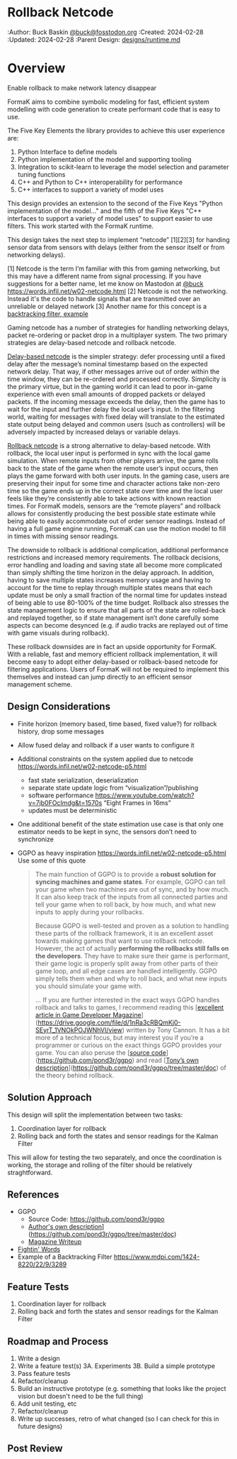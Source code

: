 # Rollback Netcode

:Author: Buck Baskin [@buck@fosstodon.org](https://fosstodon.org/@buck)
:Created: 2024-02-28
:Updated: 2024-02-28
:Parent Design: [designs/runtime.md](../designs/runtime.md)

# Overview

Enable rollback to make network latency disappear

FormaK aims to combine symbolic modeling for fast, efficient system modelling
with code generation to create performant code that is easy to use.

The Five Key Elements the library provides to achieve this user experience are:

1. Python Interface to define models
2. Python implementation of the model and supporting tooling
3. Integration to scikit-learn to leverage the model selection and parameter tuning functions
4. C++ and Python to C++ interoperability for performance
5. C++ interfaces to support a variety of model uses

This design provides an extension to the second of the Five Keys "Python
implementation of the model..." and the fifth of the Five Keys "C++ interfaces
to support a variety of model uses" to support easier to use filters. This work
started with the FormaK runtime.

This design takes the next step to implement “netcode” [1][2][3] for handing
sensor data from sensors with delays (either from the sensor itself or from
networking delays).

[1] Netcode is the term I’m familiar with this from gaming networking, but this may have a different name from signal processing. If you have suggestions for a better name, let me know on Mastodon at [@buck](https://fosstodon.org/@buck) https://words.infil.net/w02-netcode.html
[2] Netcode is not the networking. Instead it's the code to handle signals that are transmitted over an unreliable or delayed network
[3] Another name for this concept is a [backtracking filter, example](https://www.mdpi.com/1424-8220/22/9/3289)

Gaming netcode has a number of strategies for handling networking delays,
packet re-ordering or packet drop in a multiplayer system. The two primary
strategies are delay-based netcode and rollback netcode.

[Delay-based netcode]( https://words.infil.net/w02-netcode-p3.html ) is the
simpler strategy: defer processing until a fixed delay after the message’s
nominal timestamp based on the expected network delay. That way, if other
messages arrive out of order within the time window, they can be re-ordered and
processed correctly. Simplicity is the primary virtue, but in the gaming world
it can lead to poor in-game experience with even small amounts of dropped
packets or delayed packets. If the incoming message exceeds the delay, then the
game has to wait for the input and further delay the local user’s input. In the
filtering world, waiting for messages with fixed delay will translate to the
estimated state output being delayed and common users (such as controllers)
will be adversely impacted by increased delays or variable delays.

[Rollback netcode]( https://words.infil.net/w02-netcode-p4.html ) is a strong
alternative to delay-based netcode. With rollback, the local user input is
performed in sync with the local game simulation. When remote inputs from other
players arrive, the game rolls back to the state of the game when the remote
user’s input occurs, then plays the game forward with both user inputs. In the
gaming case, users are preserving their input for some time and character
actions take non-zero time so the game ends up in the correct state over time
and the local user feels like they’re consistently able to take actions with
known reaction times. For FormaK models, sensors are the “remote players” and
rollback allows for consistently producing the best possible state estimate
while being able to easily accommodate out of order sensor readings. Instead of
having a full game engine running, FormaK can use the motion model to fill in
times with missing sensor readings.

The downside to rollback is additional complication, additional performance
restrictions and increased memory requirements. The rollback decisions, error
handling and loading and saving state all become more complicated than simply
shifting the time horizon in the delay approach. In addition, having to save
multiple states increases memory usage and having to account for the time to
replay through multiple states means that each update must be only a small
fraction of the normal time for updates instead of being able to use 80-100% of
the time budget. Rollback also stresses the state management logic to ensure
that all parts of the state are rolled-back and replayed together, so if state
management isn’t done carefully some aspects can become desynced (e.g. if audio
tracks are replayed out of time with game visuals during rollback).

These rollback downsides are in fact an upside opportunity for FormaK. With a
reliable, fast and memory efficient rollback implementation, it will become
easy to adopt either delay-based or rollback-based netcode for filtering
applications. Users of FormaK will not be required to implement this themselves
and instead can jump directly to an efficient sensor management scheme.

## Design Considerations

- Finite horizon (memory based, time based, fixed value?) for rollback history, drop some messages
- Allow fused delay and rollback if a user wants to configure it
- Additional constraints on the system applied due to netcode https://words.infil.net/w02-netcode-p5.html
    - fast state serialization, deserialization
    - separate state update logic from “visualization”/publishing
    - software performance https://www.youtube.com/watch?v=7jb0FOcImdg&t=1570s “Eight Frames in 16ms”
    - updates must be deterministic
- One additional benefit of the state estimation use case is that only one estimator needs to be kept in sync, the sensors don’t need to synchronize
- GGPO as heavy inspiration https://words.infil.net/w02-netcode-p5.html Use some of this quote
    
    > The main function of GGPO is to provide a **robust solution for syncing machines and game states**.
     For example, GGPO can tell your game when two machines are out of sync,
     and by how much. It can also keep track of the inputs from all 
    connected parties and tell your game when to roll back, by how much, and
     what new inputs to apply during your rollbacks.
    > 
    > Because GGPO is well-tested and proven as a solution to handling these 
    > parts of the rollback framework, it is an excellent asset towards making
    >  games that want to use rollback netcode. However, the act of actually **performing the rollbacks still falls on the developers**. They have to make sure their game is performant, their game logic is properly split away from other parts of their game loop, and all edge cases are handled intelligently. GGPO simply tells them when and why to roll back, and what new inputs you should simulate your game with.
    > 
    > … If you are further interested in the exact ways GGPO handles rollback and talks to games, I recommend reading this [[excellent article in Game Developer Magazine](https://drive.google.com/file/d/1nRa3cRBQmKj0-SEyrT_1VNOkPOJWNhVI/view)](https://drive.google.com/file/d/1nRa3cRBQmKj0-SEyrT_1VNOkPOJWNhVI/view)
    >  written by Tony Cannon. It has a bit more of a technical focus, but may
    >  interest you if you’re a programmer or curious on the exact things GGPO
    >  provides your game. You can also peruse the [[source code](https://github.com/pond3r/ggpo)](https://github.com/pond3r/ggpo) and read [[Tony’s own description](https://github.com/pond3r/ggpo/tree/master/doc)](https://github.com/pond3r/ggpo/tree/master/doc) of the theory behind rollback.
 
## Solution Approach

This design will split the implementation between two tasks:
1. Coordination layer for rollback
2. Rolling back and forth the states and sensor readings for the Kalman Filter

This will allow for testing the two separately, and once the coordination is
working, the storage and rolling of the filter should be relatively
straghtforward.

## References

- GGPO
    - Source Code: https://github.com/pond3r/ggpo
    - [Author's own description](https://github.com/pond3r/ggpo/tree/master/doc)](https://github.com/pond3r/ggpo/tree/master/doc)
    - [Magazine Writeup](https://drive.google.com/file/d/1nRa3cRBQmKj0-SEyrT_1VNOkPOJWNhVI/view)
- [Fightin' Words](https://words.infil.net/w02-netcode.html)
- Example of a Backtracking Filter https://www.mdpi.com/1424-8220/22/9/3289

## Feature Tests

1. Coordination layer for rollback
2. Rolling back and forth the states and sensor readings for the Kalman Filter

## Roadmap and Process

1. Write a design
2. Write a feature test(s)
3A. Experiments
3B. Build a simple prototype
4. Pass feature tests
5. Refactor/cleanup
6. Build an instructive prototype (e.g. something that looks like the project vision but doesn't need to be the full thing)
7. Add unit testing, etc
8. Refactor/cleanup
9. Write up successes, retro of what changed (so I can check for this in future designs)

## Post Review
